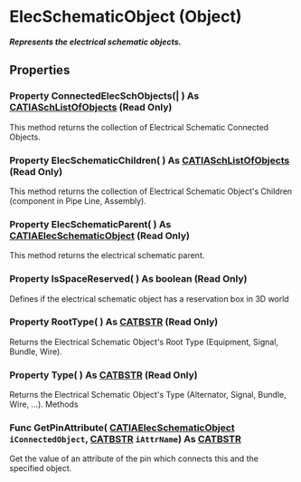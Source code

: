 # ElecSchematicObject (Object)

**_Represents the electrical schematic objects._**

## Properties

### Property **ConnectedElecSchObjects**(| ) As [CATIASchListOfObjects](../CATSchPlatformInterfaces/interface_SchListOfObjects_53274.md) (Read Only)

   This method returns the collection of Electrical Schematic Connected Objects.  
### Property **ElecSchematicChildren**( ) As [CATIASchListOfObjects](../CATSchPlatformInterfaces/interface_SchListOfObjects_53274.md) (Read Only)

   This method returns the collection of Electrical Schematic Object's Children (component in Pipe Line, Assembly).  
### Property **ElecSchematicParent**( ) As [CATIAElecSchematicObject](../ElecSchematicItf/interface_ElecSchematicObject_74447.md) (Read Only)

   This method returns the electrical schematic parent.  
### Property **IsSpaceReserved**( ) As boolean (Read Only)

   Defines if the electrical schematic object has a reservation box in 3D world  
### Property **RootType**( ) As [CATBSTR](../System/typedef_CATBSTR_8129.md) (Read Only)

   Returns the Electrical Schematic Object's Root Type (Equipment, Signal, Bundle, Wire).  
### Property **Type**( ) As [CATBSTR](../System/typedef_CATBSTR_8129.md) (Read Only)

   Returns the Electrical Schematic Object's Type (Alternator, Signal, Bundle, Wire, ...).  Methods

### Func **GetPinAttribute**( [CATIAElecSchematicObject](../ElecSchematicItf/interface_ElecSchematicObject_74447.md)  `iConnectedObject`,  [CATBSTR](../System/typedef_CATBSTR_8129.md)  `iAttrName`) As [CATBSTR](../System/typedef_CATBSTR_8129.md)

   Get the value of an attribute of the pin which connects this and the specified object.